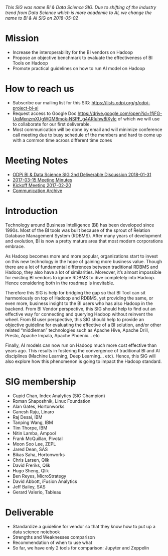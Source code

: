 _This SIG was name BI & Data Science SIG. Due to shifting of the industry trend from Data Science which is more academic to AI, we change the name to BI & AI SIG on 2018-05-02_

# Mission
* Increase the interoperability for the BI vendors on Hadoop
* Propose an objective benchmark to evaluate the effectiveness of BI Tools on Hadoop
* Promote practical guidelines on how to run AI model on Hadoop

# How to reach us
* Subscribe our mailing list for this SIG: https://lists.odpi.org/g/odpi-project-bi-ai
* Request access to Google Doc https://drive.google.com/open?id=1fjFG-UqjMxnzmXUgWGM8mok-NSPF_g4ARIuhw8iXyIc of which we will use to collaborate for our first deliverable.
* Most communication will be done by email and will minimize conference call meeting due to busy schedule of the members and hard to come up with a common time across different time zones

# Meeting Notes
* [ODPi BI & Data Science SIG 2nd Deliverable Discussion 2018-01-31](meetings/ODPi-BI-&-Data-Science-SIG-2nd-Deliverable-Discussion-Minutes-2018-01-31.md)
* [2017-03-15 Meeting Minutes](meetings/BI-&-Data-Science-SIG-Meeting-Minutes-2017-03-15-4:30PM-EST.md)
* [Kickoff Meeting 2017-02-20](meetings/BI-&-Data-Science-SIG-Meeting-Minutes-2017-02-20-2PM-EST.md)
* [Communication Archive](https://lists.odpi.org/g/odpi-project-bi-ai/topics)

# Introduction
Technology around Business Intelligence (BI) has been developed since 1990s. Most of the BI tools was built because of the sprout of Relation Database Management System (RDBMS). After many years of development and evolution, BI is now a pretty mature area that most modern corporations embrace.

As Hadoop becomes more and more popular, organizations start to invest on this new technology in the hope of gaining more business value. Though there are a lot of fundamental differences between traditional RDBMS and Hadoop, they also have a lot of similarities. Moreover, it’s almost impossible for existing BI vendors to ignore RDBMS to dive completely into Hadoop. Hence considering both in the roadmap is inevitable.

Therefore this SIG is help for bridging the gap so that BI Tool can sit harmoniously on top of Hadoop and RDBMS, yet providing the same, or even more, business insight to the BI users who has also Hadoop in the backend. From BI Vendor perspective, this SIG should help to find out an effective way for connecting and querying Hadoop without reinvent the wheel. From BI user perspective, this SIG should help to provide an objective guideline for evaluating the effective of a BI solution, and/or other related “middleman” technologies such as Apache Hive, Apache Drill, Presto, Apache Impala, Apache Phoenix… etc

Finally, AI models can now run on Hadoop much more cost effective than years ago. This results in fostering the convergence of traditional BI and AI disciplines (Machine Learning, Deep Learning... etc). Hence, this SIG will also explore how this phenomenon is going to impact the Hadoop standard.

# SIG membership
* Cupid Chan, Index Analytics (SIG Champion)
* Roman Shaposhnik, Linux Foundation
* Alan Gates, Hortonworks
* Ganesh Raju, Linaro
* Raj Desai, IBM
* Tanping Wang, IBM
* Tim Thorpe, IBM
* Nitin Lamba, Ampool
* Frank McQuillan, Pivotal
* Moon Soo Lee, ZEPL
* Jared Dean, SAS
* Bikas Saha, Hortonworks
* Chris Larsen, Qlik
* David Freriks, Qlik
* Hugo Sheng, Qlik
* Ben Reyes, MicroStrategy
* David Abbott, iFusion Analytics
* Jeff Bailey, SAS
* Gerard Valerio, Tableau

# Deliverable
* Standardize a guideline for vendor so that they know how to put up a data science notebook
* Strengths and Weaknesses comparison
* Recommendation of when to use what
* So far, we have only 2 tools for comparison: Jupyter and Zeppelin
